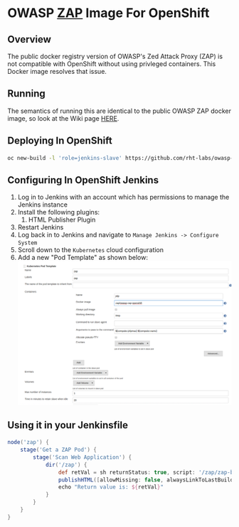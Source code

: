 # OWASP [ZAP](https://github.com/zaproxy/zaproxy) Image For OpenShift

## Overview
The public docker registry version of OWASP's Zed Attack Proxy (ZAP) is not
compatible with OpenShift without using privleged containers. This
Docker image resolves that issue.

## Running

The semantics of running this are identical to the public OWASP ZAP docker
image, so look at the Wiki page [HERE](https://github.com/zaproxy/zaproxy/wiki/Docker).

## Deploying In OpenShift
```bash
oc new-build -l 'role=jenkins-slave' https://github.com/rht-labs/owasp-zap-openshift.git
```

## Configuring In OpenShift Jenkins
1. Log in to Jenkins with an account which has permissions to manage the Jenkins instance
1. Install the following plugins: 
   1. HTML Publisher Plugin
1. Restart Jenkins
1. Log back in to Jenkins and navigate to `Manage Jenkins -> Configure System`
1. Scroll down to the `Kubernetes` cloud configuration
1. Add a new "Pod Template" as shown below: ![KubePodTemplate](Kube_Pod_Template.png)


## Using it in your Jenkinsfile
```groovy
node('zap') {
    stage('Get a ZAP Pod') {
        stage('Scan Web Application') {
            dir('/zap') {
                def retVal = sh returnStatus: true, script: '/zap/zap-baseline.py -r baseline.html -t http://<some-web-site>'
                publishHTML([allowMissing: false, alwaysLinkToLastBuild: false, keepAll: true, reportDir: '/zap/wrk', reportFiles: 'baseline.html', reportName: 'ZAP Baseline Scan', reportTitles: 'ZAP Baseline Scan'])
                echo "Return value is: ${retVal}"
            }
        }
    }
}
```
